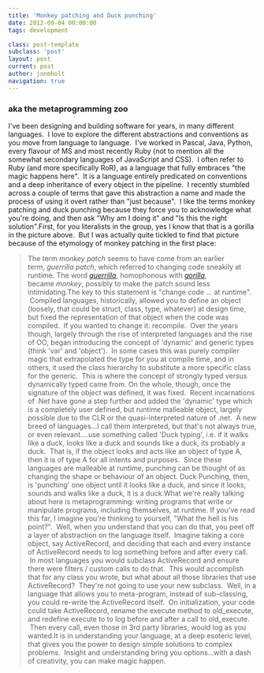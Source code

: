 ```yaml
---
title: 'Monkey patching and Duck punching'
date: 2012-09-04 00:00:00 
tags: development

class: post-template
subclass: 'post'
layout: post
current: post
author: jonmholt
navigation: true
---
```


### aka the metaprogramming zoo
I've been designing and building software for years, in many different languages.  I love to explore the different abstractions and conventions as you move from language to language.  I've worked in Pascal, Java, Python, every flavour of MS and most recently Ruby (not to mention all the somewhat secondary languages of JavaScript and CSS).  I often refer to Ruby (and more specifically RoR), as a language that fully embraces "the magic happens here".  It is a language entirely predicated on conventions and a deep inheritance of every object in the pipeline.  I recently stumbled across a couple of terms that gave this abstraction a name and made the process of using it overt rather than "just because".  I like the terms monkey patching and duck punching because they force you to acknowledge what you're doing, and then ask "Why am I doing it" and "Is this the right solution".<a name="more"></a>First, for you literalists in the group, yes I know that that is a gorilla in the picture above. &nbsp;But I was actually quite tickled to find that picture because of the etymology of monkey patching in the first place:
> The term _monkey patch_ seems to have come from an earlier term, _guerrilla patch_, which referred to changing code sneakily at runtime. The word _[guerrilla](http://en.wikipedia.org/wiki/Guerrilla "Guerrilla")_, homophonous with _[gorilla](http://en.wikipedia.org/wiki/Gorilla "Gorilla")_, became _monkey_, possibly to make the patch sound less intimidating.The key to this statement is "change code ... at runtime".  Compiled languages, historically, allowed you to define an object (loosely, that could be struct, class, type, whatever) at design time, but fixed the representation of that object when the code was compiled.  If you wanted to change it: recompile.  Over the years though, largely through the rise of interpreted languages and the rise of OO, began introducing the concept of 'dynamic' and generic types (think 'var' and 'object').  In some cases this was purely compiler magic that extrapolated the type for you at compile time, and in others, it used the class hierarchy to substitute a more specific class for the generic.  This is where the concept of strongly typed versus dynamically typed came from. On the whole, though, once the signature of the object was defined, it was fixed.  Recent incarnations of .Net have gone a step further and added the 'dynamic' type which is a completely user defined, but runtime malleable object, largely possible due to the CLR or the quasi-interpreted nature of .net.  A new breed of languages...I call them interpreted, but that's not always true, or even relevant....use something called 'Duck typing', i.e. if it walks like a duck, looks like a duck and sounds like a duck, its probably a duck.  That is, if the object looks and acts like an object of type A, then it is of type A for all intents and purposes.  Since these languages are malleable at runtime, punching can be thought of as changing the shape or behaviour of an object. Duck Punching, then, is 'punching' one object until it looks like a duck, and since it looks, sounds and walks like a duck, it is a duck.What we're really talking about here is metaprogramming: writing programs that write or manipulate programs, including themselves, at runtime. If you've read this far, I imagine you're thinking to yourself, "What the hell is his point?".  Well, when you understand that you can do that, you peel off a layer of abstraction on the language itself.  Imagine taking a core object, say ActiveRecord, and deciding that each and every instance of ActiveRecord needs to log something before and after every call.  In most languages you would subclass ActiveRecord and ensure there were filters / custom calls to do that.  This would accomplish that for any class you wrote, but what about all those libraries that use ActiveRecord?  They're not going to use your new subclass.  Well, in a language that allows you to meta-program, instead of sub-classing, you could re-write the ActiveRecord itself.  On initialization, your code could take ActiveRecord, rename the execute method to old_execute, and redefine execute to to log before and after a call to old_execute.  Then every call, even those in 3rd party libraries, would log as you wanted.It is in understanding your language, at a deep esoteric level, that gives you the power to design simple solutions to complex problems.  Insight and understanding bring you options...with a dash of creativity, you can make magic happen.
